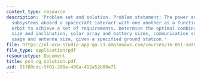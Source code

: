 ```yaml
---
content_type: resource
description: 'Problem set and solution. Problem statement: The power and communications
  subsystems aboard a spacecraft interact with one another as a function of the spacecraft?s
  orbit to achieve a set of requirements. Determine the optimal combination of orbit
  size and inclination, solar array and battery sizes, communication subsystem power
  usage and antenna size, given a specified ground station.'
file: https://ol-ocw-studio-app-qa.s3.amazonaws.com/courses/16-851-satellite-engineering-fall-2003/81f80cdc5f01208a496a412a52b00a71_ps4_cg_solution.pdf
file_type: application/pdf
resourcetype: Document
title: ps4_cg_solution.pdf
uid: 81f80cdc-5f01-208a-496a-412a52b00a71
---
```

